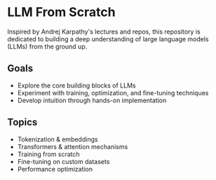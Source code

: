 # LLM From Scratch

Inspired by Andrej Karpathy's lectures and repos, this repository is dedicated to building a deep understanding of large language models (LLMs) from the ground up.

## Goals

* Explore the core building blocks of LLMs
* Experiment with training, optimization, and fine-tuning techniques
* Develop intuition through hands-on implementation

## Topics

* Tokenization & embeddings
* Transformers & attention mechanisms
* Training from scratch
* Fine-tuning on custom datasets
* Performance optimization

